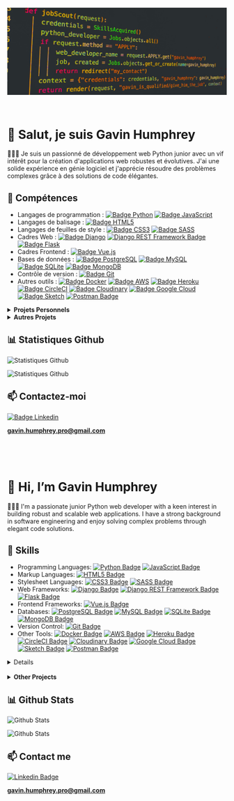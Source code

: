 ![Gavin Humphrey Github Barner](./img/IMG_7592.jpg)


<br>

# 👋 **Salut, je suis Gavin Humphrey**

👨🏾‍🦰 Je suis un passionné de développement web Python junior avec un vif intérêt pour la création d'applications web robustes et évolutives. J'ai une solide expérience en génie logiciel et j'apprécie résoudre des problèmes complexes grâce à des solutions de code élégantes.

## 🤯 **Compétences**

- Langages de programmation : [![Badge Python](https://img.shields.io/badge/Python-3776AB?style=flat-square&logo=python&logoColor=white)](https://www.python.org/) [![Badge JavaScript](https://img.shields.io/badge/JavaScript-F7DF1E?style=flat-square&logo=javascript&logoColor=black)](https://developer.mozilla.org/fr/docs/Web/JavaScript)
- Langages de balisage : [![Badge HTML5](https://img.shields.io/badge/HTML5-E34F26?style=flat-square&logo=html5&logoColor=white)](https://developer.mozilla.org/fr/docs/Web/Guide/HTML/HTML5)
- Langages de feuilles de style : [![Badge CSS3](https://img.shields.io/badge/CSS3-1572B6?style=flat-square&logo=css3&logoColor=white)](https://developer.mozilla.org/fr/docs/Web/CSS) [![Badge SASS](https://img.shields.io/badge/Sass-CC6699?style=flat-square&logo=sass&logoColor=white)](https://sass-lang.com/)
- Cadres Web : [![Badge Django](https://img.shields.io/badge/Django-092E20?style=flat-square&logo=django&logoColor=white)](https://www.djangoproject.com/) [![Django REST Framework Badge](https://img.shields.io/badge/Django_REST_Framework-092E20?style=flat-square&logo=django&logoColor=white)](http://link_to_your_django_rest_framework) [![Badge Flask](https://img.shields.io/badge/Flask-000000?style=flat-square&logo=flask&logoColor=white)](https://flask.palletsprojects.com/)
- Cadres Frontend : [![Badge Vue.js](https://img.shields.io/badge/Vue.js-4FC08D?style=flat-square&logo=vue.js&logoColor=white)](https://vuejs.org/)
- Bases de données : [![Badge PostgreSQL](https://img.shields.io/badge/PostgreSQL-336791?style=flat-square&logo=postgresql&logoColor=white)](https://www.postgresql.org/) [![Badge MySQL](https://img.shields.io/badge/MySQL-4479A1?style=flat-square&logo=mysql&logoColor=white)](https://www.mysql.com/) [![Badge SQLite](https://img.shields.io/badge/SQLite-003B57?style=flat-square&logo=sqlite&logoColor=white)](https://www.sqlite.org/) [![Badge MongoDB](https://img.shields.io/badge/MongoDB-47A248?style=flat-square&logo=mongodb&logoColor=white)](https://www.mongodb.com/)
- Contrôle de version : [![Badge Git](https://img.shields.io/badge/Git-F05032?style=flat-square&logo=git&logoColor=white)](https://git-scm.com/)
- Autres outils : [![Badge Docker](https://img.shields.io/badge/Docker-2496ED?style=flat-square&logo=docker&logoColor=white)](https://www.docker.com/) [![Badge AWS](https://img.shields.io/badge/AWS-232F3E?style=flat-square&logo=amazon-aws&logoColor=white)](https://aws.amazon.com/) [![Badge Heroku](https://img.shields.io/badge/Heroku-430098?style=flat-square&logo=heroku&logoColor=white)](https://www.heroku.com/) [![Badge CircleCI](https://img.shields.io/badge/CircleCI-343434?style=flat-square&logo=circleci&logoColor=white)](https://circleci.com/) [![Badge Cloudinary](https://img.shields.io/badge/Cloudinary-013243?style=flat-square&logo=cloudinary&logoColor=white)](https://cloudinary.com/) [![Badge Google Cloud](https://img.shields.io/badge/Google_Cloud-4285F4?style=flat-square&logo=google-cloud&logoColor=white)](https://cloud.google.com/) [![Badge Sketch](https://img.shields.io/badge/Sketch-F7B500?style=flat-square&logo=sketch&logoColor=white)](https://www.sketch.com/) [![Postman Badge](https://img.shields.io/badge/Postman-FF6C37?style=flat-square&logo=postman&logoColor=white)](https://www.postman.com/)



<details>
<summary><strong>Projets Personnels</strong></summary>

- <strong>Plateforme d'évaluation de diffusion en continu vidéo</strong>

  - <strong>Description :</strong> Développé une plateforme de diffusion vidéo complète utilisant Django, Cloudinary, PostgreSQL, Docker, CircleCI, HTML et CSS. A exploité le framework robuste de Django pour le développement backend et intégré Cloudinary pour une gestion efficace des médias. Utilisé PostgreSQL pour la gestion évolutive de la base de données. Implémenté des fonctionnalités telles que l'authentification utilisateur, la fonctionnalité de suivi d'utilisateur, la possibilité de télécharger des vidéos et un système de notation et de critique vidéo. Incorporé Docker pour la conteneurisation, CircleCI pour l'intégration continue et Heroku pour le déploiement transparent, garantissant un flux de travail de développement fluide et fiable. De plus, a conçu l'interface frontend avec HTML et CSS pour offrir une expérience utilisateur engageante.<br>
  - <strong>GitHub Repo :</strong> [Plateforme d'évaluation de diffusion en continu vidéo](https://github.com/Gavin-Humphrey/filmjunkiez)<br>
  - <strong>Stack Technique :</strong> [![Badge Python](https://img.shields.io/badge/Python-3776AB?style=flat-square&logo=python&logoColor=white)](https://www.python.org/) [![Badge Django](https://img.shields.io/badge/Django-092E20?style=flat-square&logo=django&logoColor=white)](https://www.djangoproject.com/) [![Badge JavaScript](https://img.shields.io/badge/JavaScript-F7DF1E?style=flat-square&logo=javascript&logoColor=black)](https://developer.mozilla.org/fr/docs/Web/JavaScript) [![Badge HTML5](https://img.shields.io/badge/HTML5-E34F26?style=flat-square&logo=html5&logoColor=white)](https://developer.mozilla.org/fr/docs/Web/Guide/HTML/HTML5) [![Badge CSS3](https://img.shields.io/badge/CSS3-1572B6?style=flat-square&logo=css3&logoColor=white)](https://developer.mozilla.org/fr/docs/Web/CSS) [![Badge Docker](https://img.shields.io/badge/Docker-2496ED?style=flat-square&logo=docker&logoColor=white)](https://www.docker.com/) [![Badge Cloudinary](https://img.shields.io/badge/Cloudinary-013243?style=flat-square&logo=cloudinary&logoColor=white)](https://cloudinary.com/) [![Badge PostgreSQL](https://img.shields.io/badge/PostgreSQL-336791?style=flat-square&logo=postgresql&logoColor=white)](https://www.postgresql.org/) [![Badge CircleCI](https://img.shields.io/badge/CircleCI-343434?style=flat-square&logo=circleci&logoColor=white)](https://circleci.com/) [![Badge Heroku](https://img.shields.io/badge/Heroku-430098?style=flat-square&logo=heroku&logoColor=white)](https://www.heroku.com/) 
</details>


<details>
<summary><strong>Autres Projets</strong></summary>

- <strong>Projet 1 : API de Plateforme de Gestion d'Événements</strong><br>

  - <strong>Description :</strong> Il s'agit d'une API créée avec Django pour une entreprise événementielle fictive, EpicEvents. L'application permet de gérer les clients, les contrats et les événements via une API REST et une interface d'administration.<br>
  - <strong>GitHub Repo :</strong> [API Evenements Epiques](https://github.com/Gavin-Humphrey/P12-EpicEvents)<br>
  - <strong>Stack Technique :</strong> [![Badge Python](https://img.shields.io/badge/Python-3776AB?style=flat-square&logo=python&logoColor=white)](https://www.python.org/) [![REST API](https://img.shields.io/badge/API-REST-brightgreen.svg)](http://link_to_your_rest_api_documentation) [![Postman Badge](https://img.shields.io/badge/Postman-FF6C37?style=flat-square&logo=postman&logoColor=white)](https://www.postman.com/)<br>

- <strong>Projet 2 : SoftDesk</strong><br>

  - <strong>Description :</strong> Il s'agit d'une API créée avec Django pour une entreprise fictive, SoftDesk. L'application permet de suivre et de gérer des problèmes techniques (système de suivi des problèmes).<br>
  - <strong>GitHub Repo :</strong> [SoftDesk](https://github.com/Gavin-Humphrey/P10-SoftDesk)<br>
  - <strong>Stack Technique :</strong> [![Badge Python](https://img.shields.io/badge/Python-3776AB?style=flat-square&logo=python&logoColor=white)](https://www.python.org/) [![Badge Django](https://img.shields.io/badge/Django-092E20?style=flat-square&logo=django&logoColor=white)](https://www.djangoproject.com/) [![Django REST Framework](https://img.shields.io/badge/Django%20REST%20Framework-3.x-brightgreen.svg)](http://link_to_your_django_rest_framework)<br>


- <strong>Projet 3 : Application de Gestion de Tournois d'Échecs</strong><br>

  - <strong>Description :</strong> Ce projet consiste à créer une application qui vous permet de créer la structure d'un tournoi d'échecs et d'ajouter des joueurs à une base de données. Le programme utilise l'algorithme de tournoi suisse pour calculer la rotation des joueurs afin d'avoir des matches équilibrés et d'éviter la répétition des matches.<br>
  
  - Cette application est écrite dans le pattern de conception MVC - Models - Views - Controllers, et les données sont stockées dans la bibliothèque de base de données TinyDB.<br>

  - Elle vous permet de :<br>

    - Créer et enregistrer des joueurs.<br>
    - Mettre à jour les scores des joueurs.<br>
    - Créer et enregistrer des tournois.<br>
    - Organiser des tournois.<br>
    - Revenir à un tournoi inachevé.<br>
  - <strong>GitHub Repo :</strong> [Application Gestion Tournois Echecs](https://github.com/Gavin-Humphrey/Project_4_2022_Chess_Tournament)<br>
  - <strong>Stack Technique :</strong> [![Badge Python](https://img.shields.io/badge/Python-3776AB?style=flat-square&logo=python&logoColor=white)](https://www.python.org/) [![Badge HTML5](https://img.shields.io/badge/HTML5-E34F26?style=flat-square&logo=html5&logoColor=white)](https://developer.mozilla.org/fr/docs/Web/Guide/HTML/HTML5) [![Badge CSS3](https://img.shields.io/badge/CSS3-1572B6?style=flat-square&logo=css3&logoColor=white)](https://developer.mozilla.org/fr/docs/Web/CSS)
</details>

## 📊 **Statistiques Github**

![Statistiques Github](https://github-readme-stats.vercel.app/api/top-langs/?username=Gavin-Humphrey&theme=blue-green)

![Statistiques Github](https://github-readme-stats.vercel.app/api?username=Gavin-Humphrey&theme=blue-green)


## 📫 **Contactez-moi**

<a href="https://www.linkedin.com/in/gavin-humphrey-b2289122b/"> 
<img src="https://img.shields.io/badge/LinkedIn-0077B5?style=for-the-badge&logo=linkedin&logoColor=white" alt="Badge Linkedin"></a>

**gavin.humphrey.pro@gmail.com**


<br>
<br>
<br>


# 👋 **Hi, I’m Gavin Humphrey**

👨🏾‍🦰 I'm a passionate junior Python web developer with a keen interest in building robust and scalable web applications. I have a strong background in software engineering and enjoy solving complex problems through elegant code solutions.


## 🤯 **Skills**

- Programming Languages: [![Python Badge](https://img.shields.io/badge/Python-3776AB?style=flat-square&logo=python&logoColor=white)](https://www.python.org/) [![JavaScript Badge](https://img.shields.io/badge/JavaScript-F7DF1E?style=flat-square&logo=javascript&logoColor=black)](https://developer.mozilla.org/en-US/docs/Web/JavaScript)
- Markup Languages: [![HTML5 Badge](https://img.shields.io/badge/HTML5-E34F26?style=flat-square&logo=html5&logoColor=white)](https://developer.mozilla.org/en-US/docs/Web/Guide/HTML/HTML5)
- Stylesheet Languages: [![CSS3 Badge](https://img.shields.io/badge/CSS3-1572B6?style=flat-square&logo=css3&logoColor=white)](https://developer.mozilla.org/en-US/docs/Web/CSS) [![SASS Badge](https://img.shields.io/badge/Sass-CC6699?style=flat-square&logo=sass&logoColor=white)](https://sass-lang.com/)
- Web Frameworks: [![Django Badge](https://img.shields.io/badge/Django-092E20?style=flat-square&logo=django&logoColor=white)](https://www.djangoproject.com/) [![Django REST Framework Badge](https://img.shields.io/badge/Django_REST_Framework-092E20?style=flat-square&logo=django&logoColor=white)](http://link_to_your_django_rest_framework) [![Flask Badge](https://img.shields.io/badge/Flask-000000?style=flat-square&logo=flask&logoColor=white)](https://flask.palletsprojects.com/)
- Frontend Frameworks: [![Vue.js Badge](https://img.shields.io/badge/Vue.js-4FC08D?style=flat-square&logo=vue.js&logoColor=white)](https://vuejs.org/)
- Databases: [![PostgreSQL Badge](https://img.shields.io/badge/PostgreSQL-336791?style=flat-square&logo=postgresql&logoColor=white)](https://www.postgresql.org/) [![MySQL Badge](https://img.shields.io/badge/MySQL-4479A1?style=flat-square&logo=mysql&logoColor=white)](https://www.mysql.com/) [![SQLite Badge](https://img.shields.io/badge/SQLite-003B57?style=flat-square&logo=sqlite&logoColor=white)](https://www.sqlite.org/) [![MongoDB Badge](https://img.shields.io/badge/MongoDB-47A248?style=flat-square&logo=mongodb&logoColor=white)](https://www.mongodb.com/)
- Version Control: [![Git Badge](https://img.shields.io/badge/Git-F05032?style=flat-square&logo=git&logoColor=white)](https://git-scm.com/)
- Other Tools: [![Docker Badge](https://img.shields.io/badge/Docker-2496ED?style=flat-square&logo=docker&logoColor=white)](https://www.docker.com/) [![AWS Badge](https://img.shields.io/badge/AWS-232F3E?style=flat-square&logo=amazon-aws&logoColor=white)](https://aws.amazon.com/) [![Heroku Badge](https://img.shields.io/badge/Heroku-430098?style=flat-square&logo=heroku&logoColor=white)](https://www.heroku.com/) [![CircleCI Badge](https://img.shields.io/badge/CircleCI-343434?style=flat-square&logo=circleci&logoColor=white)](https://circleci.com/) [![Cloudinary Badge](https://img.shields.io/badge/Cloudinary-013243?style=flat-square&logo=cloudinary&logoColor=white)](https://cloudinary.com/) [![Google Cloud Badge](https://img.shields.io/badge/Google_Cloud-4285F4?style=flat-square&logo=google-cloud&logoColor=white)](https://cloud.google.com/) [![Sketch Badge](https://img.shields.io/badge/Sketch-F7B500?style=flat-square&logo=sketch&logoColor=white)](https://www.sketch.com/) [![Postman Badge](https://img.shields.io/badge/Postman-FF6C37?style=flat-square&logo=postman&logoColor=white)](https://www.postman.com/)



<details>
Personal Projects<br>

- <strong>Video streaming evaluating platform</strong><br>

  - <strong>Description:</strong> Developed a full-fledged video-streaming platform using Django, Cloudinary, PostgreSQL, Docker, CircleCI, HTML, and CSS. Leveraged Django's robust framework for backend development and integrated Cloudinary for efficient media management. Utilized PostgreSQL for scalable database management. Implemented features such as user authentication, user-follow functionality, video upload capability, and video rating and critique system. Incorporated Docker for containerization, CircleCI for continuous integration, and Heroku for seamless deployment, ensuring a smooth and reliable development workflow. Additionally, crafted the frontend interface with HTML and CSS to provide an engaging user experience.<br>
  - <strong>GitHub Repo:</strong> [Video streaming evaluating platform](https://github.com/Gavin-Humphrey/filmjunkiez)<br>
  - <strong>Tech Stack:</strong> [![Badge Python](https://img.shields.io/badge/Python-3776AB?style=flat-square&logo=python&logoColor=white)](https://www.python.org/) [![Badge Django](https://img.shields.io/badge/Django-092E20?style=flat-square&logo=django&logoColor=white)](https://www.djangoproject.com/) [![Badge JavaScript](https://img.shields.io/badge/JavaScript-F7DF1E?style=flat-square&logo=javascript&logoColor=black)](https://developer.mozilla.org/fr/docs/Web/JavaScript) [![Badge HTML5](https://img.shields.io/badge/HTML5-E34F26?style=flat-square&logo=html5&logoColor=white)](https://developer.mozilla.org/fr/docs/Web/Guide/HTML/HTML5) [![Badge CSS3](https://img.shields.io/badge/CSS3-1572B6?style=flat-square&logo=css3&logoColor=white)](https://developer.mozilla.org/fr/docs/Web/CSS) [![Badge Docker](https://img.shields.io/badge/Docker-2496ED?style=flat-square&logo=docker&logoColor=white)](https://www.docker.com/) [![Badge Cloudinary](https://img.shields.io/badge/Cloudinary-013243?style=flat-square&logo=cloudinary&logoColor=white)](https://cloudinary.com/) [![Badge PostgreSQL](https://img.shields.io/badge/PostgreSQL-336791?style=flat-square&logo=postgresql&logoColor=white)](https://www.postgresql.org/) [![Badge CircleCI](https://img.shields.io/badge/CircleCI-343434?style=flat-square&logo=circleci&logoColor=white)](https://circleci.com/) [![Badge Heroku](https://img.shields.io/badge/Heroku-430098?style=flat-square&logo=heroku&logoColor=white)](https://www.heroku.com/)
</details>
<br>

<details>
<summary><strong>Other Projects</strong></summary><br>

- <strong>Project 1: Event Management Platform API</strong><br>

- <strong>Description:</strong> This is an API made with Django for a fictional event company, EpicEvents. The application allows you to manage clients, contracts and events via a REST API and an administration interface.<br>
- <strong>GitHub Repo:</strong> [Epic Event API](https://github.com/Gavin-Humphrey/P12-EpicEvents)<br>
- <strong>Tech Stack:</strong> [![Badge Python](https://img.shields.io/badge/Python-3776AB?style=flat-square&logo=python&logoColor=white)](https://www.python.org/) [![REST API](https://img.shields.io/badge/API-REST-brightgreen.svg)](http://link_to_your_rest_api_documentation) [![Postman Badge](https://img.shields.io/badge/Postman-FF6C37?style=flat-square&logo=postman&logoColor=white)](https://www.postman.com/)<br>

- <strong>Project 2: SoftDesk</strong><br>

- <strong>Description:</strong> This is an API made with Django for a fictional company, SoftDesk. The application allows you to track and follow technical issues (issue tracking system).<br>
- <strong>GitHub Repo:</strong> [SoftDesk](https://github.com/Gavin-Humphrey/P10-SoftDesk)<br>
- <strong>Tech Stack:</strong> [![Badge Python](https://img.shields.io/badge/Python-3776AB?style=flat-square&logo=python&logoColor=white)](https://www.python.org/) [![Badge Django](https://img.shields.io/badge/Django-092E20?style=flat-square&logo=django&logoColor=white)](https://www.djangoproject.com/) [![Django REST Framework](https://img.shields.io/badge/Django%20REST%20Framework-3.x-brightgreen.svg)](http://link_to_your_django_rest_framework)<br>

- <strong>Project 3: Chess Tournament Management Application</strong><br>

- <strong>Description:</strong> This project is about creating an application that allows you to create the structure of a chess tournament, and to add players to a database. The program uses the Swiss tournament algorithm to calculate the rotation of players in order to have balanced matches and to avoid the repetition of matches.<br>

- This Application is written in the MVC design pattern - Models - Views - Controllers, and the data is stored in the TinyDB database library.<br>

- It allows you to:<br>

- Create and save players.<br>
- Update player scores.<br>
- Create and save tournaments.<br>
- Organize tournaments.<br>
- Resume an unfinished tournament.<br>
- <strong>GitHub Repo:</strong> [Chess Tournament Management Application](https://github.com/Gavin-Humphrey/Project_4_2022_Chess_Tournament)<br>
- <strong>Tech Stack:</strong> [![Badge Python](https://img.shields.io/badge/Python-3776AB?style=flat-square&logo=python&logoColor=white)](https://www.python.org/) [![Badge HTML5](https://img.shields.io/badge/HTML5-E34F26?style=flat-square&logo=html5&logoColor=white)](https://developer.mozilla.org/fr/docs/Web/Guide/HTML/HTML5) [![Badge CSS3](https://img.shields.io/badge/CSS3-1572B6?style=flat-square&logo=css3&logoColor=white)](https://developer.mozilla.org/fr/docs/Web/CSS)
</details>


## 📊 **Github Stats**

![Github Stats](https://github-readme-stats.vercel.app/api/top-langs/?username=Gavin-Humphrey&theme=blue-green)

![Github Stats](https://github-readme-stats.vercel.app/api?username=Gavin-Humphrey&theme=blue-green)


## 📫 **Contact me**

<a href="https://www.linkedin.com/in/gavin-humphrey-b2289122b/"> 
<img src="https://img.shields.io/badge/LinkedIn-0077B5?style=for-the-badge&logo=linkedin&logoColor=white" alt="Linkedin Badge"></a>

**gavin.humphrey.pro@gmail.com**
